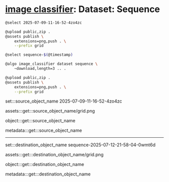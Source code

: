 # [image classifier](./image-classifier.md): Dataset: Sequence

```bash
@select 2025-07-09-11-16-52-4zo4zc

@upload public,zip .
@assets publish \
    extensions=png,push . \
    --prefix grid

@select sequence-$(@timestamp)

@algo image_classifier dataset sequence \
    ~download,length=3 .. .

@upload public,zip .
@assets publish \
    extensions=png,push . \
    --prefix grid
```

set:::source_object_name 2025-07-09-11-16-52-4zo4zc

assets:::get:::source_object_name/grid.png

object:::get:::source_object_name

metadata:::get:::source_object_name

---

set:::destination_object_name sequence-2025-07-12-21-58-04-0wmt6d

assets:::get:::destination_object_name/grid.png

object:::get:::destination_object_name

metadata:::get:::destination_object_name